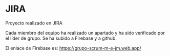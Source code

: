 # JIRA
Proyecto realizado en JIRA

Cada miembro del equipo ha realizado un apartado y ha sido verificado por el líder de grupo.
Se ha subido a Firebase y a github.

El enlace de Firebase es:
https://grupo-scrum-m-e-jm.web.app/
